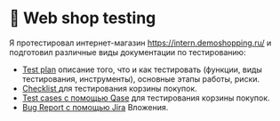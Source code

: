 # 🛒 Web shop testing 

Я протестировал интернет-магазин  https://intern.demoshopping.ru/ и подготовил различные виды документации по тестированию:  

 <ul>
<li>  <a href="https://docs.google.com/document/d/1eTW8b-ls2ckgbk0IUYgbVYyvaLMqHmw8qGp-OOa625g/edit?usp=sharing">Test plan</a> описание того, что и как тестировать (функции, виды тестирования, инструменты), основные этапы работы, риски.  </li> 
<li>  <a href="https://docs.google.com/spreadsheets/d/1pl93a5sUygjNqEa3AH2R3zJWPgOrxX__TwAucMuL6Xg/edit?usp=sharing"> Checklist </a> для тестирования корзины покупок.  </li>
<li> <a href="https://drive.google.com/file/d/1O1s_45lHsyIeOeSwrIXG1jvsqzW28feC/view?usp=sharing">Test cases с помощью Qase</a> для тестирования корзины покупок.  </li>
<li>  <a href="https://docs.google.com/document/d/1QDKnArIq7vK5otiwnFvSiI4LpniLnwY8/edit?usp=sharing&ouid=100270861641592990471&rtpof=true&sd=true">Bug Report с помощью Jira</a> Вложения. </li>
</ul>
